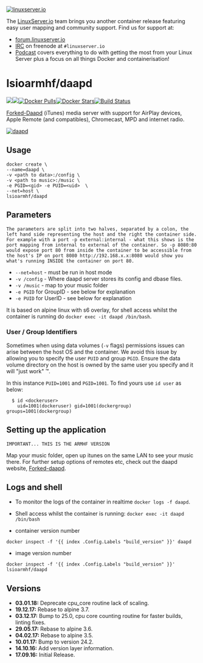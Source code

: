 [linuxserverurl]: https://linuxserver.io
[forumurl]: https://forum.linuxserver.io
[ircurl]: https://www.linuxserver.io/irc/
[podcasturl]: https://www.linuxserver.io/podcast/
[appurl]: https://ejurgensen.github.io/forked-daapd/
[hub]: https://hub.docker.com/r/lsioarmhf/daapd/

[![linuxserver.io](https://raw.githubusercontent.com/linuxserver/docker-templates/master/linuxserver.io/img/linuxserver_medium.png)][linuxserverurl]

The [LinuxServer.io][linuxserverurl] team brings you another container release featuring easy user mapping and community support. Find us for support at:
* [forum.linuxserver.io][forumurl]
* [IRC][ircurl] on freenode at `#linuxserver.io`
* [Podcast][podcasturl] covers everything to do with getting the most from your Linux Server plus a focus on all things Docker and containerisation!

# lsioarmhf/daapd
[![](https://images.microbadger.com/badges/version/lsioarmhf/daapd.svg)](https://microbadger.com/images/lsioarmhf/daapd "Get your own version badge on microbadger.com")[![](https://images.microbadger.com/badges/image/lsioarmhf/daapd.svg)](https://microbadger.com/images/lsioarmhf/daapd "Get your own image badge on microbadger.com")[![Docker Pulls](https://img.shields.io/docker/pulls/lsioarmhf/daapd.svg)][hub][![Docker Stars](https://img.shields.io/docker/stars/lsioarmhf/daapd.svg)][hub][![Build Status](https://ci.linuxserver.io/buildStatus/icon?job=Docker-Builders/armhf/armhf-daapd)](https://ci.linuxserver.io/job/Docker-Builders/job/armhf/job/armhf-daapd/)

[Forked-Daapd][appurl] (iTunes) media server with support for AirPlay devices, Apple Remote (and compatibles), Chromecast, MPD and internet radio.

[![daapd](https://raw.githubusercontent.com/linuxserver/beta-templates/master/lsiodev/img/daapd-git.png)][appurl]

## Usage

```
docker create \
--name=daapd \
-v <path to data>:/config \
-v <path to music>:/music \
-e PGID=<gid> -e PUID=<uid>  \
--net=host \
lsioarmhf/daapd
```

## Parameters

`The parameters are split into two halves, separated by a colon, the left hand side representing the host and the right the container side. 
For example with a port -p external:internal - what this shows is the port mapping from internal to external of the container.
So -p 8080:80 would expose port 80 from inside the container to be accessible from the host's IP on port 8080
http://192.168.x.x:8080 would show you what's running INSIDE the container on port 80.`


* `--net=host` - must be run in host mode
* `-v /config` - Where daapd server stores its config and dbase files.
* `-v /music` - map to your music folder
* `-e PGID` for GroupID - see below for explanation
* `-e PUID` for UserID - see below for explanation

It is based on alpine linux with s6 overlay, for shell access whilst the container is running do `docker exec -it daapd /bin/bash`.

### User / Group Identifiers

Sometimes when using data volumes (`-v` flags) permissions issues can arise between the host OS and the container. We avoid this issue by allowing you to specify the user `PUID` and group `PGID`. Ensure the data volume directory on the host is owned by the same user you specify and it will "just work" ™.

In this instance `PUID=1001` and `PGID=1001`. To find yours use `id user` as below:

```
  $ id <dockeruser>
    uid=1001(dockeruser) gid=1001(dockergroup) groups=1001(dockergroup)
```

## Setting up the application 
`IMPORTANT... THIS IS THE ARMHF VERSION`

Map your music folder, open up itunes on the same LAN to see your music there.
For further setup options of remotes etc, check out the daapd website, [Forked-daapd][appurl].

## Logs and shell
* To monitor the logs of the container in realtime `docker logs -f daapd`.
* Shell access whilst the container is running: `docker exec -it daapd /bin/bash`

* container version number 

`docker inspect -f '{{ index .Config.Labels "build_version" }}' daapd`

* image version number

`docker inspect -f '{{ index .Config.Labels "build_version" }}' lsioarmhf/daapd`

## Versions

+ **03.01.18:** Deprecate cpu_core routine lack of scaling.
+ **19.12.17:** Rebase to alpine 3.7.
+ **03.12.17:** Bump to 25.0, cpu core counting routine for faster builds, linting fixes.
+ **29.05.17:** Rebase to alpine 3.6.
+ **04.02.17:** Rebase to alpine 3.5.
+ **10.01.17:** Bump to version 24.2.
+ **14.10.16:** Add version layer information.
+ **17.09.16:** Initial Release.
